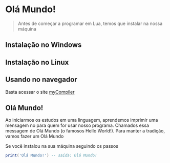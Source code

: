 # Olá Mundo!

> Antes de começar a programar em Lua, temos que instalar na nossa máquina 

## Instalação no Windows


## Instalação no Linux
## Usando no navegador
Basta acessar o site [myCompiler](https://www.mycompiler.io/pt/online-lua-compiler)


## Olá Mundo!

Ao iniciarmos os estudos em uma linguagem, aprendemos imprimir uma mensagem no para quem for usar nosso programa. Chamados essa messagem de Olá Mundo (o famosos Hello World!). Para manter a tradição, vamos fazer um Olá Mundo

Se você instalou na sua máquina seguindo os passos 

```Lua
print('Olá Mundo!') -- saída: Olá Mundo!
```
